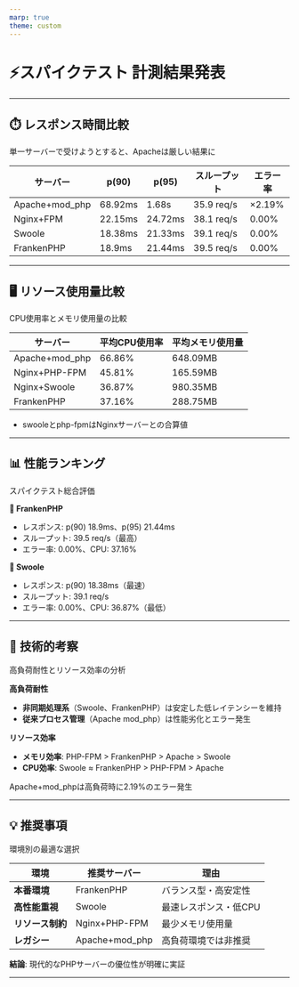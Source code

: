 ```yaml
---
marp: true
theme: custom
---
```


<h1> <span class="inline-img">⚡</span>スパイクテスト 計測結果発表</h1>

---

<h2><span class="inline-img">⏱️</span> レスポンス時間比較</h2>

単一サーバーで受けようとすると、Apacheは厳しい結果に

| サーバー | p(90) | p(95) | スループット | エラー率 |
|---------|-------|-------|-------------|---------|
| Apache+mod_php | 68.92ms | 1.68s | 35.9 req/s | <span class="attention">×2.19%</span> |
| Nginx+FPM | 22.15ms | 24.72ms | 38.1 req/s | <span class="good-value-small">0.00%</span> |
| Swoole | <span class="good-value-small">18.38ms</span> | <span class="good-value-small">21.33ms</span> | <span class="good-value-small">39.1 req/s</span> | <span class="good-value-small">0.00%</span> |
| FrankenPHP | <span class="good-value-small">18.9ms</span> | <span class="good-value-small">21.44ms</span> | <span class="good-value-small">39.5 req/s</span> | <span class="good-value-small">0.00%</span> |


---

<h2><span class="inline-img">🖥️</span> リソース使用量比較</h2>

<span class="normal-text">CPU使用率とメモリ使用量の比較</span>

| サーバー | 平均CPU使用率 | 平均メモリ使用量 |
| --- | --- | --- |
| Apache+mod_php | 66.86% | 648.09MB |
| Nginx+PHP-FPM | 45.81% | <span class="good-value">165.59MB</span> |
| Nginx+Swoole | <span class="good-value">36.87%</span> | 980.35MB |
| FrankenPHP | <span class="good-value">37.16%</span> | 288.75MB |

* swooleとphp-fpmはNginxサーバーとの合算値

---

<h2><span class="inline-img">📊</span> 性能ランキング</h2>

<span class="normal-text">スパイクテスト総合評価</span>

<div class="ranking">

**<span class="good-value">🥇 FrankenPHP</span>**
- レスポンス: p(90) 18.9ms、p(95) 21.44ms
- スループット: 39.5 req/s（最高）
- エラー率: 0.00%、CPU: 37.16%

**<span class="good-value">🥈 Swoole</span>**
- レスポンス: p(90) 18.38ms（最速）
- スループット: 39.1 req/s
- エラー率: 0.00%、CPU: 36.87%（最低）

</div>

---

<h2><span class="inline-img">🎯</span> 技術的考察</h2>

<span class="normal-text">高負荷耐性とリソース効率の分析</span>

**高負荷耐性**
- **非同期処理系**（Swoole、FrankenPHP）は安定した低レイテンシーを維持
- **従来プロセス管理**（Apache mod_php）は性能劣化とエラー発生

**リソース効率**
- **メモリ効率**: PHP-FPM > FrankenPHP > Apache > Swoole
- **CPU効率**: Swoole ≈ FrankenPHP > PHP-FPM > Apache

<span class="attention">Apache+mod_phpは高負荷時に2.19%のエラー発生</span>

---

<h2><span class="inline-img">💡</span> 推奨事項</h2>

<span class="normal-text">環境別の最適な選択</span>

| 環境 | 推奨サーバー | 理由 |
|------|-------------|------|
| **本番環境** | <span class="good-value">FrankenPHP</span> | バランス型・高安定性 |
| **高性能重視** | <span class="good-value">Swoole</span> | 最速レスポンス・低CPU |
| **リソース制約** | <span class="good-value">Nginx+PHP-FPM</span> | 最少メモリ使用量 |
| **レガシー** | <span class="attention">Apache+mod_php</span> | 高負荷環境では非推奨 |

**結論**: 現代的なPHPサーバーの優位性が明確に実証

---